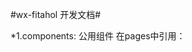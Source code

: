 #wx-fitahol 开发文档#

*1.components:  公用组件
	在pages中引用： <import src="../../components/wxTemplate.wxml" />
								<block wx:for="{{[1, 2]}}">
									<template is="{{item % 2 == 0 ? 'picker' : 'HAHA'}}" data="{{...itemData}}" />
								</block>

*2.pages:  项目页面
	新添加的页面，需在app.json中注册

*3.images:  项目图片

*4.utils:  公用函数

******************************************************************************




#引入wxss文件#

@import "../../common.wxss";

# 模板引入#
<import src="../../components/wxTemplate.wxml" />
<block wx:key="{{[1, 2]}}">
	<template is="{{item % 2 == 0 ? 'picker' : 'HAHA'}}" data="{{...itemData}}" />
</block>
<!-- include可以将目标文件除了<template/>的整个代码引入，相当于是拷贝到include位置 -->
<include src="header.wxml"/>




#  swiper #
<swiper indicator-dots="{{indicatorDots}}" autoplay="{{autoplay}}" interval="{{interval}}" duration="{{duration}}" bindchange="swiperChange">
	<block wx:for="{{imgUrls}}" wx:key="{{index}}">
		<swiper-item>
			<image src="{{item}}" class="slide-image" width="355" height="150"/>
		</swiper-item>
	</block>
</swiper>

获取id
<swiper-item data-id="{{item.id}}" >
Event.currentTarget.dataset.id


# 水平滚动 #
<!--水平滚动 ， 垂直滚动需要加height-->
<scroll-view scroll-x="true" style=" white-space: nowrap; display: flex" bindscrolltoupper="upper" bindscrolltolower="lower" bindscroll="scroll" scroll-into-view="{{toView}}" scroll-top="{{scrollTop}}">
<!-- display: inline-block-->
	<view style="width: 200px; height: 100px; display: inline-block" >
			<image class="c3-actual-img" src="https://qnmob.doubanio.com/view/movie_poster_cover/lpst/public/p2367899630.jpg?imageView2/0/q/80/w/9999/h/300/format/jpg"></image>
	</view>
</scroll-view>


"tabBar": {
	"selectedColor": "#f7604f",
	"color": "#999999",
	"borderStyle": "white",
	"backgroundColor": "#f5f5f5",
	"position": "bottom",
	"list": [{
		"pagePath": "pages/fitahol/fitahol",
		"text": "课程",
		"iconPath": "images/icons/connection-indicator-black.png",
		"selectedIconPath": "images/icons/connection-indicator.png"
	}, {
		"pagePath": "pages/member/member",
		"text": "学员",
		"iconPath": "images/icons/contacts-black.png",
		"selectedIconPath": "images/icons/contacts.png"
	}, {
		"pagePath": "pages/account/account",
		"text": "我的",
		"iconPath": "images/icons/user-account-black.png",
		"selectedIconPath": "images/icons/user-account.png"
	}]
},
